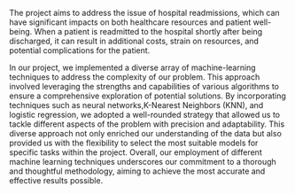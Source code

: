 The project aims to address the issue of hospital readmissions, which can have significant impacts on both healthcare resources and patient well-being. When a patient is 
readmitted to the hospital shortly after being discharged, it can result in additional costs, strain on resources, and potential complications for the patient.

In our project, we implemented a diverse array of machine-learning techniques to address the complexity of our problem. This approach involved leveraging the strengths and 
capabilities of various algorithms to ensure a comprehensive exploration of potential solutions. By incorporating techniques such as neural networks,K-Nearest Neighbors (KNN), 
and logistic regression, we adopted a well-rounded strategy that allowed us to tackle different aspects of the problem with precision and adaptability.
This diverse approach not only enriched our understanding of the data but also provided us with the flexibility to select the most suitable models for specific tasks within the 
project. Overall, our employment of different machine learning techniques underscores our commitment to a thorough and thoughtful methodology, 
aiming to achieve the most accurate and effective results possible.
